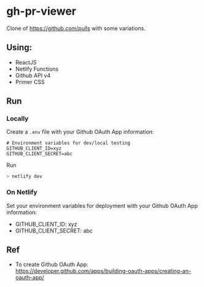 # gh-pr-viewer

Clone of https://github.com/pulls with some variations.

## Using:

- ReactJS
- Netlify Functions
- Github API v4
- Primer CSS

## Run

### Locally

Create a `.env` file with your Github OAuth App information:

```
# Environment variables for dev/local testing
GITHUB_CLIENT_ID=xyz
GITHUB_CLIENT_SECRET=abc
```

Run

```bash
> netlify dev
```

### On Netlify

Set your environment variables for deployment with your Github OAuth App information:

- GITHUB_CLIENT_ID: xyz
- GITHUB_CLIENT_SECRET: abc

## Ref

- To create Github OAuth App: https://developer.github.com/apps/building-oauth-apps/creating-an-oauth-app/
